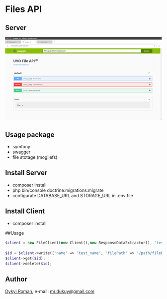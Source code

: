 # Files API

## Server
![image](https://github.com/dykyi-roman/files-api/blob/master/server.png)

## Usage package
+ symfony
+ swagger
+ file stotage (mogilefs)

## Install Server
+ composer install
+ php bin/console doctrine:migrations:migrate
+ configurate DATABASE_URL and STORAGE_URL in .env file

## Install Client
+ composer install

##Usage
```php
$client = new FileClient(new Client(),new ResponseDataExtractor(), 'test','dev');

$id = $client->write(['name' => 'test_name', 'filePath' => '/path/fileName.doc']);
$client->get($id);
$client->delete($id);
```

## Author
[Dykyi Roman](https://www.linkedin.com/in/roman-dykyi-43428543/), e-mail: [mr.dukuy@gmail.com](mailto:mr.dukuy@gmail.com)

